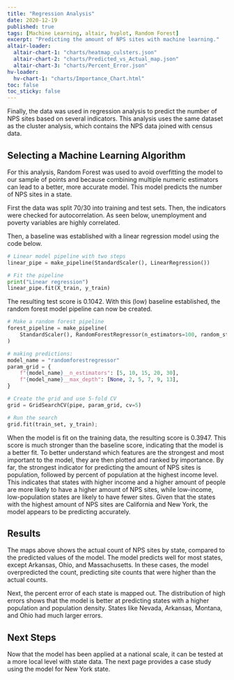 ```yaml
---
title: "Regression Analysis"
date: 2020-12-19
published: true
tags: [Machine Learning, altair, hvplot, Random Forest]
excerpt: "Predicting the amount of NPS sites with machine learning."
altair-loader:
  altair-chart-1: "charts/heatmap_culsters.json"
  altair-chart-2: "charts/Predicted_vs_Actual_map.json"
  altair-chart-3: "charts/Percent_Error.json"
hv-loader:
  hv-chart-1: "charts/Importance_Chart.html"
toc: false
toc_sticky: false
---
```


Finally, the data was used in regression analysis to predict the number of NPS sites based on
several indicators. This analysis uses the same dataset as the cluster analysis, which contains the
NPS data joined with census data.

## Selecting a Machine Learning Algorithm

For this analysis, Random Forest was used to avoid overfitting the model to our sample of points and
because combining multiple numeric estimators can lead to a better, more accurate model. This model predicts
the number of NPS sites in a state.


First the data was split 70/30 into training and test sets. Then, the indicators were checked for autocorrelation.
As seen below, unemployment and poverty variables are highly correlated.

<div id="altair-chart-1"></div>

Then, a baseline was established with a linear regression model using the code below.

```python
# Linear model pipeline with two steps
linear_pipe = make_pipeline(StandardScaler(), LinearRegression())

# Fit the pipeline
print("Linear regression")
linear_pipe.fit(X_train, y_train)
```

The resulting test score is 0.1042. With this (low) baseline established, the
random forest model pipeline can now be created.

```python
# Make a random forest pipeline
forest_pipeline = make_pipeline(
    StandardScaler(), RandomForestRegressor(n_estimators=100, random_state=42)
)

# making predictions:
model_name = "randomforestregressor"
param_grid = {
    f"{model_name}__n_estimators": [5, 10, 15, 20, 30],
    f"{model_name}__max_depth": [None, 2, 5, 7, 9, 13],
}

# Create the grid and use 5-fold CV
grid = GridSearchCV(pipe, param_grid, cv=5)

# Run the search
grid.fit(train_set, y_train);
```
When the model is fit on the training data, the resulting score is 0.3947. This score is much stronger
than the baseline score, indicating that the model is a better fit. To better understand which features
are the strongest and most important to the model, they are then plotted and ranked by importance. By far, the strongest indicator
for predicting the amount of NPS sites is population, followed by percent of population at the highest income level.
This indicates that states with higher income and a higher amount of people are more likely to have a higher amount
of NPS sites, while low-income, low-population states are likely to have fewer sites. Given that the states with the
highest amount of NPS sites are California and New York, the model appears to be predicting accurately.

<div id="hv-chart-1"></div>


## Results

<div id="altair-chart-2"></div>

The maps above shows the actual count of NPS sites by state, compared to the predicted values of the model. The model predicts well
for most states, except Arkansas, Ohio, and Massachusetts. In these cases, the model overpredicted the count, predicting site counts
that were higher than the actual counts.

Next, the percent error of each state is mapped out. The distribution of high errors shows that the model is better at predicting states
with a higher population and population density. States like Nevada, Arkansas, Montana, and Ohio had much larger errors.

<div id="altair-chart-3"></div>

## Next Steps
Now that the model has been applied at a national scale, it can be tested at a more local level with state data. The next page provides
a case study using the model for New York state.
